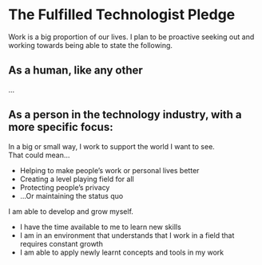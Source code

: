 # The Fulfilled Technologist Pledge

Work is a big proportion of our lives. I plan to be proactive seeking out and working towards being able to state the following.

## As a human, like any other

...

## As a person in the technology industry, with a more specific focus:

In a big or small way, I work to support the world I want to see.<br/>
That could mean…

- Helping to make people’s work or personal lives better
- Creating a level playing field for all
- Protecting people’s privacy
- …Or maintaining the status quo

I am able to develop and grow myself.

- I have the time available to me to learn new skills
- I am in an environment that understands that I work in a field that requires constant growth
- I am able to apply newly learnt concepts and tools in my work
